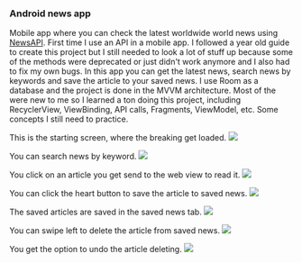 ### Android news app

Mobile app where you can check the latest worldwide world news using [NewsAPI](https://newsapi.org). First time I use an API in a mobile app. I followed a year old guide to 
create this project but I still needed to look a lot of stuff up because some of the methods were deprecated or just didn't work anymore and I also had to fix my own bugs. In this app
you can get the latest news, search news by keywords and save the article to your saved news. I use Room as a database and the project is done in the MVVM architecture. Most of the
were new to me so I learned a ton doing this project, including RecyclerView, ViewBinding, API calls, Fragments, ViewModel, etc. Some concepts I still need to practice.

This is the starting screen, where the breaking get loaded.
![](/assets/startscreen.png)

You can search news by keyword.
![](/assets/searchnews.png)

You click on an article you get send to the web view to read it.
![](/assets/webview.png)

You can click the heart button to save the article to saved news.
![](/assets/hitsavebutton.png)

The saved articles are saved in the saved news tab.
![](/assets/savednews.png)

You can swipe left to delete the article from saved news.
![](/assets/swipeleft.png)

You get the option to undo the article deleting.
![](/assets/undomessage.png)




